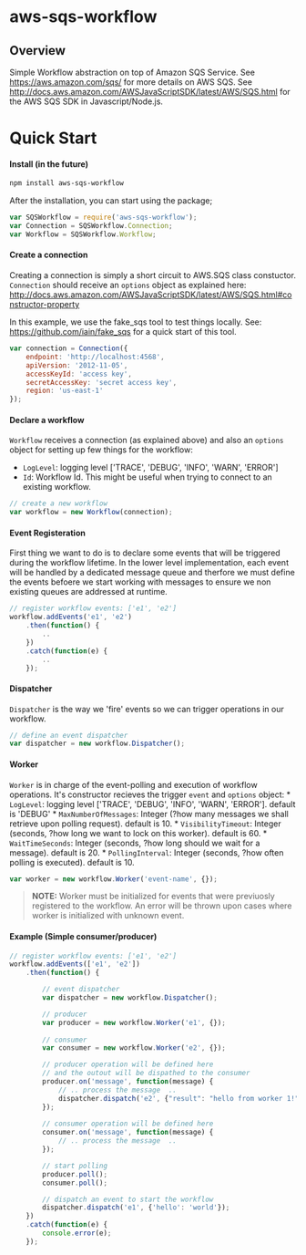 # aws-sqs-workflow

## Overview
Simple Workflow abstraction on top of Amazon SQS Service.
See https://aws.amazon.com/sqs/ for more details on AWS SQS.
See http://docs.aws.amazon.com/AWSJavaScriptSDK/latest/AWS/SQS.html for
the AWS SQS SDK in Javascript/Node.js.

# Quick Start

#### Install (in the future)
```sh
npm install aws-sqs-workflow
```

After the installation, you can start using the package;

```javascript
var SQSWorkflow = require('aws-sqs-workflow');
var Connection = SQSWorkflow.Connection;
var Workflow = SQSWorkflow.Workflow;
```

#### Create a connection
Creating a connection is simply a short circuit to AWS.SQS class constuctor.
```Connection``` should receive an ```options``` object as explained here: http://docs.aws.amazon.com/AWSJavaScriptSDK/latest/AWS/SQS.html#constructor-property

In this example, we use the fake_sqs tool to test things locally.
See: https://github.com/iain/fake_sqs for a quick start of this tool.

```javascript
var connection = Connection({
    endpoint: 'http://localhost:4568',
    apiVersion: '2012-11-05',
    accessKeyId: 'access key',
    secretAccessKey: 'secret access key',
    region: 'us-east-1'
});
```

#### Declare a workflow
```Workflow``` receives a connection (as explained above) and also an ```options``` 
object for setting up few things for the workflow:
   * ```LogLevel```: logging level ['TRACE', 'DEBUG', 'INFO', 'WARN', 'ERROR']
   * ```Id```: Workflow Id. This might be useful when trying to connect to an existing workflow. 

```javascript
// create a new workflow
var workflow = new Workflow(connection);
```

#### Event Registeration

First thing we want to do is to declare some events that will be triggered during the
workflow lifetime. In the lower level implementation, each event will be handled by a dedicated
message queue and therfore we must define the events befoere we start working with messages to ensure
we non existing queues are addressed at runtime.

```javascript
// register workflow events: ['e1', 'e2']
workflow.addEvents('e1', 'e2')
    .then(function() {
        ..
    })
    .catch(function(e) {
        ..
    });
```

#### Dispatcher
```Dispatcher``` is the way we 'fire' events so we can trigger operations in our workflow.
```javascript
// define an event dispatcher
var dispatcher = new workflow.Dispatcher();
```
#### Worker
```Worker``` is in charge of the event-polling and execution of workflow operations.
It's constructor recieves the trigger ```event``` and ```options``` object:
    * ```LogLevel```: logging level ['TRACE', 'DEBUG', 'INFO', 'WARN', 'ERROR']. default is 'DEBUG'
    * ```MaxNumberOfMessages```: Integer (?how many messages we shall retrieve upon polling request). default is 10.
    * ```VisibilityTimeout```: Integer (seconds, ?how long we want to lock on this worker). default is 60.
    * ```WaitTimeSeconds```: Integer (seconds, ?how long should we wait for a message). default is 20.
    * ```PollingInterval```: Integer (seconds, ?how often polling is executed). default is 10.

```javascript
var worker = new workflow.Worker('event-name', {});
```
> **NOTE:** Worker must be initialized for events that were previuosly registered to the workflow.
An error will be thrown upon cases where worker is initialized with unknown event.


#### Example (Simple consumer/producer)
```javascript
// register workflow events: ['e1', 'e2']
workflow.addEvents(['e1', 'e2'])
    .then(function() {

        // event dispatcher
        var dispatcher = new workflow.Dispatcher();

        // producer
        var producer = new workflow.Worker('e1', {});
        
        // consumer
        var consumer = new workflow.Worker('e2', {});

        // producer operation will be defined here
        // and the outout will be dispathed to the consumer
        producer.on('message', function(message) {
            // .. process the message  ..
            dispatcher.dispatch('e2', {"result": "hello from worker 1!"});
        });
        
        // consumer operation will be defined here
        consumer.on('message', function(message) {
            // .. process the message  ..
        });

        // start polling
        producer.poll();
        consumer.poll();

        // dispatch an event to start the workflow
        dispatcher.dispatch('e1', {'hello': 'world'});
    })
    .catch(function(e) {
        console.error(e);
    });
```
